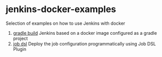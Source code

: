 # jenkins-docker-examples
Selection of examples on how to use Jenkins with docker

1. [gradle build](./01-gradle-build) Jenkins based on a docker image configured as a gradle project
2. [job dsl](./02-job-dsl) Deploy the job configuration programmatically using Job DSL Plugin
